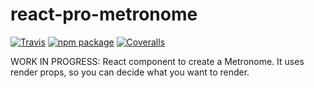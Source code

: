 # react-pro-metronome

[![Travis][build-badge]][build]
[![npm package][npm-badge]][npm]
[![Coveralls][coveralls-badge]][coveralls]

WORK IN PROGRESS: React component to create a Metronome. It uses render props, so you can decide what you want to render.

[build-badge]: https://img.shields.io/travis/user/repo/master.png?style=flat-square
[build]: https://travis-ci.org/user/repo

[npm-badge]: https://img.shields.io/npm/v/npm-package.png?style=flat-square
[npm]: https://www.npmjs.org/package/npm-package

[coveralls-badge]: https://img.shields.io/coveralls/user/repo/master.png?style=flat-square
[coveralls]: https://coveralls.io/github/user/repo
